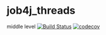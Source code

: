 # job4j_threads
middle level
[![Build Status](https://app.travis-ci.com/RuslanFajziev/job4j_threads.svg?branch=main)](https://app.travis-ci.com/RuslanFajziev/job4j_threads)
[![codecov](https://codecov.io/gh/RuslanFajziev/job4j_design/branch/master/graph/badge.svg?token=QX8BW4CH8U)](https://codecov.io/gh/RuslanFajziev/job4j_design)